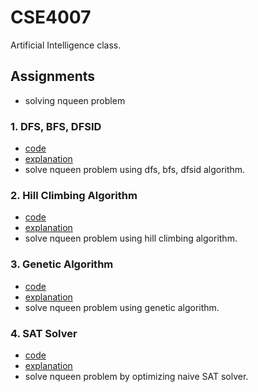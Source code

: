 # CSE4007
Artificial Intelligence class. 

## Assignments  
- solving nqueen problem  
### 1. DFS, BFS, DFSID    
  - [code](https://github.com/stellakang/CSE4007/blob/master/assignment1/ai_assignment1/src/ai_assignment1/NQueenProblem.java)  
  - [explanation](https://github.com/stellakang/CSE4007/tree/master/assignment1)  
  - solve nqueen problem using dfs, bfs, dfsid algorithm. 
### 2. Hill Climbing Algorithm    
  - [code](https://github.com/stellakang/CSE4007/blob/master/assignment2/ai_assignment2/src/ai_assignment2/Hill_climbing.java)  
  - [explanation](https://github.com/stellakang/CSE4007/tree/master/assignment2)  
  - solve nqueen problem using hill climbing algorithm. 
### 3. Genetic Algorithm    
  - [code](https://github.com/stellakang/CSE4007/blob/master/assignment3/ai_assignment3/src/ai_assignment3/GA_nqueen.java)   
  - [explanation](https://github.com/stellakang/CSE4007/tree/master/assignment3)  
  - solve nqueen problem using genetic algorithm.   
### 4. SAT Solver    
  - [code](https://github.com/stellakang/CSE4007/blob/master/assignment4/nQueensOpt.py)  
  - [explanation](https://github.com/stellakang/CSE4007/tree/master/assignment4)   
  - solve nqueen problem by optimizing naive SAT solver.  
